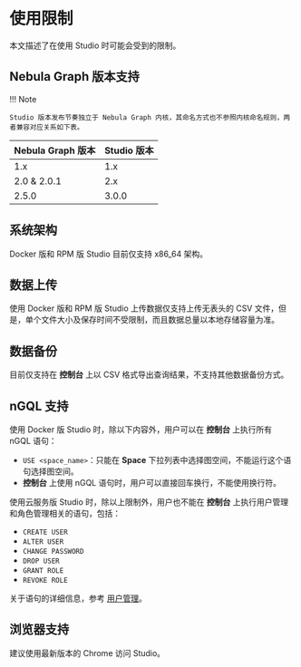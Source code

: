 # 使用限制

本文描述了在使用 Studio 时可能会受到的限制。

## Nebula Graph 版本支持

!!! Note

    Studio 版本发布节奏独立于 Nebula Graph 内核，其命名方式也不参照内核命名规则，两者兼容对应关系如下表。

| Nebula Graph 版本 | Studio 版本 |
| --- | --- |
| 1.x | 1.x|
| 2.0 & 2.0.1 | 2.x |
| 2.5.0 | 3.0.0 |

## 系统架构

Docker 版和 RPM 版 Studio 目前仅支持 x86_64 架构。

## 数据上传

<!--
使用云服务版 Studio 上传数据有以下限制：

- 目前仅支持上传没有表头行的 CSV 文件，而且仅支持英文逗号（,）作为分隔符。
- 单个文件不得超过 100 MB。
- 单个实例上传文件总量不得超过 1 GB。
- 单个文件仅能保存 1 天。

-->

使用 Docker 版和 RPM 版 Studio 上传数据仅支持上传无表头的 CSV 文件，但是，单个文件大小及保存时间不受限制，而且数据总量以本地存储容量为准。

## 数据备份

目前仅支持在 **控制台** 上以 CSV 格式导出查询结果，不支持其他数据备份方式。

## nGQL 支持

使用 Docker 版 Studio 时，除以下内容外，用户可以在 **控制台** 上执行所有 nGQL 语句：

- `USE <space_name>`：只能在 **Space** 下拉列表中选择图空间，不能运行这个语句选择图空间。
- **控制台** 上使用 nGQL 语句时，用户可以直接回车换行，不能使用换行符。

使用云服务版 Studio 时，除以上限制外，用户也不能在 **控制台** 上执行用户管理和角色管理相关的语句，包括：

- `CREATE USER`
- `ALTER USER`
- `CHANGE PASSWORD`
- `DROP USER`
- `GRANT ROLE`
- `REVOKE ROLE`  

关于语句的详细信息，参考 [用户管理](../../7.data-security/1.authentication/2.management-user.md "点击前往用户管理")。

## 浏览器支持

建议使用最新版本的 Chrome 访问 Studio。
